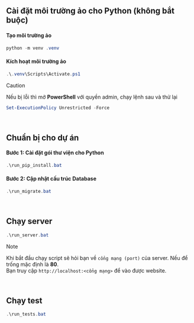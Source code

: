 ## Cài đặt môi trường ảo cho Python (không bắt buộc)
#### Tạo môi trường ảo
```powershell
python -m venv .venv
```

#### Kích hoạt môi trường ảo
```powershell
.\.venv\Scripts\Activate.ps1
```

> [!CAUTION]
> Nếu bị lỗi thì mở **PowerShell** với quyền admin, chạy lệnh sau và thử lại
> ```powershell
> Set-ExecutionPolicy Unrestricted -Force
> ```

<br>

## Chuẩn bị cho dự án
#### Bước 1: Cài đặt gói thư viện cho Python
```powershell
.\run_pip_install.bat
```

#### Bước 2: Cập nhật cấu trúc Database
```powershell
.\run_migrate.bat
```

<br>

## Chạy server
```powershell
.\run_server.bat
```

> [!NOTE]
> Khi bắt đầu chạy script sẽ hỏi bạn về `cổng mạng (port)` của server. Nếu để trống mặc định là **80**.<br>
> Bạn truy cập `http://localhost:<cổng mạng>` để vào được website.

<br>

## Chạy test
```powershell
.\run_tests.bat
```
